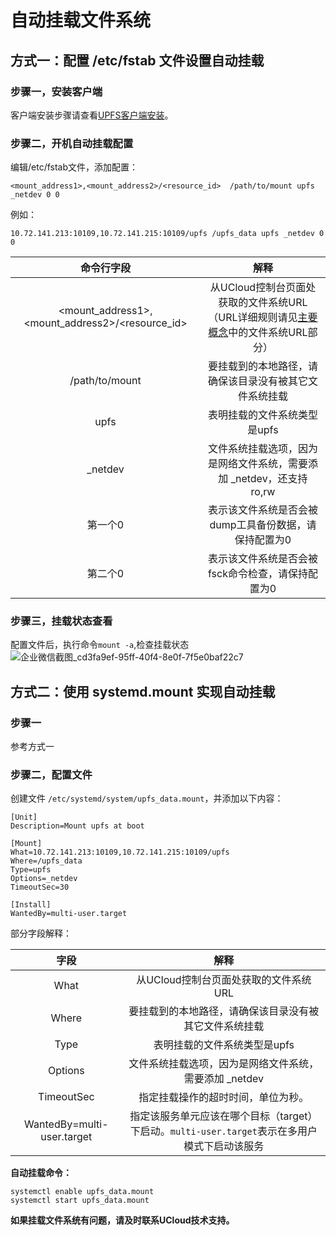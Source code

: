 # 自动挂载文件系统
## 方式一：配置 /etc/fstab 文件设置自动挂载

### 步骤一，安装客户端

客户端安装步骤请查看[UPFS客户端安装](/upfs/upfs_guide/client_install.md)。


### 步骤二，开机自动挂载配置

编辑/etc/fstab文件，添加配置：

```
<mount_address1>,<mount_address2>/<resource_id>  /path/to/mount upfs _netdev 0 0
```

例如：

```
10.72.141.213:10109,10.72.141.215:10109/upfs /upfs_data upfs _netdev 0 0
```

|                   命令行字段                    |                             解释                             |
| :---------------------------------------------: | :----------------------------------------------------------: |
| <mount_address1>,<mount_address2>/<resource_id> | 从UCloud控制台页面处获取的文件系统URL （URL详细规则请见[主要概念](/upfs/upfs_manual_instruction/concept)中的文件系统URL部分） |
|                            /path/to/mount                    |                要挂载到的本地路径，请确保该目录没有被其它文件系统挂载                |
|              upfs                 |     表明挂载的文件系统类型是upfs       |          
|                  _netdev                   | 文件系统挂载选项，因为是网络文件系统，需要添加 _netdev，还支持 ro,rw |
|                     第一个0                     |    表示该文件系统是否会被 dump工具备份数据，请保持配置为0    |
|                     第二个0                     |      表示该文件系统是否会被 fsck命令检查，请保持配置为0      |

### 步骤三，挂载状态查看

配置文件后，执行命令`mount -a`,检查挂载状态
![企业微信截图_cd3fa9ef-95ff-40f4-8e0f-7f5e0baf22c7](https://github.com/user-attachments/assets/6d3a272e-4db2-4011-a3c4-23c0c1a7d596)

## 方式二：使用 systemd.mount 实现自动挂载

### 步骤一

参考方式一

### 步骤二，配置文件

创建文件 `/etc/systemd/system/upfs_data.mount`，并添加以下内容：

```
[Unit]
Description=Mount upfs at boot

[Mount]
What=10.72.141.213:10109,10.72.141.215:10109/upfs
Where=/upfs_data
Type=upfs
Options=_netdev
TimeoutSec=30

[Install]
WantedBy=multi-user.target
```

部分字段解释：



|            字段            |                             解释                             |
| :------------------------: | :----------------------------------------------------------: |
|            What            |            从UCloud控制台页面处获取的文件系统URL             |
|           Where            |    要挂载到的本地路径，请确保该目录没有被其它文件系统挂载    |
|            Type            |                 表明挂载的文件系统类型是upfs                 |
|          Options           |    文件系统挂载选项，因为是网络文件系统，需要添加 _netdev    |
|         TimeoutSec         |              指定挂载操作的超时时间，单位为秒。              |
| WantedBy=multi-user.target | 指定该服务单元应该在哪个目标（target）下启动。`multi-user.target`表示在多用户模式下启动该服务 |

**自动挂载命令：**

```
systemctl enable upfs_data.mount
systemctl start upfs_data.mount
```

**如果挂载文件系统有问题，请及时联系UCloud技术支持。**
